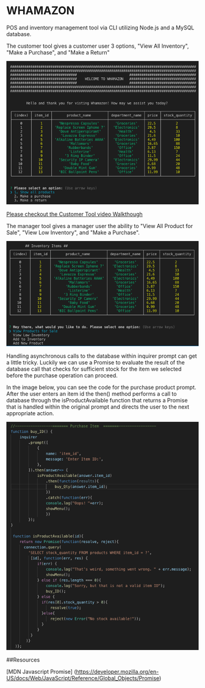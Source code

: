 # WHAMAZON

POS and inventory management tool via CLI utilizing Node.js and a MySQL database.

The customer tool gives a customer user 3 options, "View All Inventory", "Make a Purchase", and "Make a Return"

![Custom Tool](screenshot.png)

[Please checkout the Customer Tool video Walkthough](https://youtu.be/sYNbFRkSdaE)

The manager tool gives a manager user the ability to "View All Product for Sale", "View Low Inventory", and "Make a Purchase".


![Custom Tool](screenshot2.png)

Handling asynchronous calls to the database within inquirer prompt can get a little tricky. Luckily we can use a Promise to evaluate the result of the database call that checks for sufficient stock for the item we selected before the purchase operation can proceed.

In the image below, you can see the code for the purchase product prompt. After the user enters an item id the then() method performs a call to database through the isProductAvailable function that returns a Promise that is handled within the original prompt and directs the user to the next appropriate action. 
 
![Custom Tool](screenshot3.png)

##Resources

[MDN Javascript Promise]
(https://developer.mozilla.org/en-US/docs/Web/JavaScript/Reference/Global_Objects/Promise)


